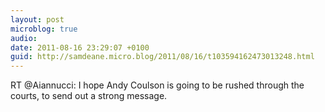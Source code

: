 ```yaml
---
layout: post
microblog: true
audio: 
date: 2011-08-16 23:29:07 +0100
guid: http://samdeane.micro.blog/2011/08/16/t103594162473013248.html
---
```

RT @Aiannucci: I hope Andy Coulson is going to be rushed through the courts, to send out a strong message.
